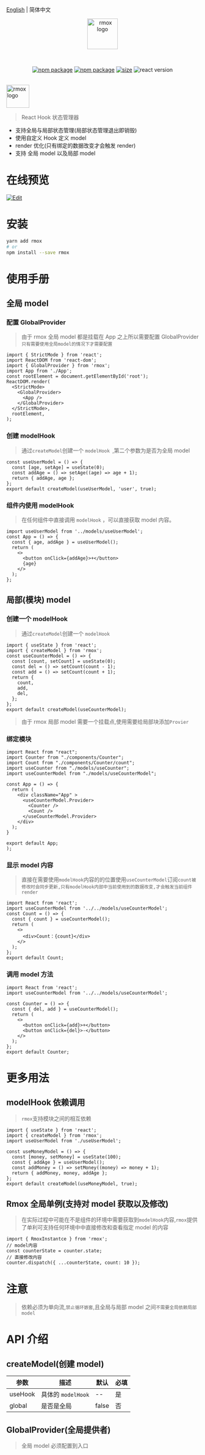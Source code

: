 [English](./README.md) | 简体中文

<p align="center">
    <img width="80" src="./doc/logo.svg" alt="rmox logo">
</p>
<br/>
<p align="center">
 <a href="https://travis-ci.com/q1104133609/rmox"><img src="https://app.travis-ci.com/q1104133609/rmox.svg?branch=main" alt="npm package"></a>
  <a href="https://npmjs.com/package/rmox"><img src="https://img.shields.io/npm/v/rmox.svg?logo=npm" alt="npm package"></a>
  <a href="https://bundlephobia.com/package/rmox@latest"><img src="https://img.shields.io/bundlephobia/min/rmox.svg?logo=typescript" alt="size"></a>
  <img src="https://img.shields.io/npm/dependency-version/rmox/peer/react?logo=react" alt="react version">
</p>
<br/>
<img  src="./doc/textlogo.svg" alt="rmox logo" height="60">

> React Hook 状态管理器

- 支持全局与局部状态管理(局部状态管理退出即销毁)
- 使用自定义 Hook 定义 model
- render 优化(只有绑定的数据改变才会触发 render)
- 支持 全局 model 以及局部 model

# 在线预览

[![Edit](https://codesandbox.io/static/img/play-codesandbox.svg)](https://codesandbox.io/s/heuristic-hill-356xk)

# 安装

```bash
yarn add rmox
# or
npm install --save rmox
```

# 使用手册

## 全局 model

### 配置 GlobalProvider

> 由于 rmox 全局 model 都是挂载在 App 之上所以需要配置 GlobalProvider `只有需要使用全局model的情况下才需要配置`

```tsx
import { StrictMode } from 'react';
import ReactDOM from 'react-dom';
import { GlobalProvider } from 'rmox';
import App from './App';
const rootElement = document.getElementById('root');
ReactDOM.render(
  <StrictMode>
    <GlobalProvider>
      <App />
    </GlobalProvider>
  </StrictMode>,
  rootElement,
);
```

### 创建 modelHook

> 通过`createModel`创建一个 `modelHook `,第二个参数为是否为全局 model

```tsx
const useUserModel = () => {
  const [age, setAge] = useState(0);
  const addAge = () => setAge((age) => age + 1);
  return { addAge, age };
};
export default createModel(useUserModel, 'user', true);
```

### 组件内使用 modelHook

> 在任何组件中直接调用 `modelHook` ，可以直接获取 model 内容。

```tsx
import useUserModel from '../models/useUserModel';
const App = () => {
  const { age, addAge } = useUserModel();
  return (
    <>
      <button onClick={addAge}>+</button>
      {age}
    </>
  );
};
```

## 局部(模块) model

### 创建一个 modelHook

> 通过`createModel`创建一个 `modelHook `

```tsx
import { useState } from 'react';
import { createModel } from 'rmox';
const useCounterModel = () => {
  const [count, setCount] = useState(0);
  const del = () => setCount(count - 1);
  const add = () => setCount(count + 1);
  return {
    count,
    add,
    del,
  };
};
export default createModel(useCounterModel);
```

> 由于 rmox 局部 model 需要一个挂载点,使用需要给局部块添加`Provier`

### 绑定模块

```tsx
import React from "react";
import Counter from "./components/Counter";
import Count from "./components/Counter/count";
import useCounter from "./models/useCounter";
import useCounterModel from "./models/useCounterModel";

const App = () => {
  return (
    <div className="App" >
      <useCounterModel.Provider>
        <Counter />
        <Count />
      </useCounterModel.Provider>
    </div>
  );
}

export default App;
);
```

### 显示 model 内容

> 直接在需要使用`modelHook`内容的的位置使用`useCounterModel`订阅`count被修改时会同步更新,只有modelHook内部中当前使用到的数据改变,才会触发当前组件render`

```tsx
import React from 'react';
import useCounterModel from '../../models/useCounterModel';
const Count = () => {
  const { count } = useCounterModel();
  return (
    <>
      <div>Count：{count}</div>
    </>
  );
};
export default Count;
```

### 调用 model 方法

>

```tsx
import React from 'react';
import useCounterModel from '../../models/useCounterModel';

const Counter = () => {
  const { del, add } = useCounterModel();
  return (
    <>
      <button onClick={add}>+</button>
      <button onClick={del}>-</button>
    </>
  );
};
export default Counter;
```

# 更多用法

## modelHook 依赖调用

> `rmox`支持模块之间的相互依赖

```tsx
import { useState } from 'react';
import { createModel } from 'rmox';
import useUserModel from './useUserModel';

const useMoneyModel = () => {
  const [money, setMoney] = useState(100);
  const { addAge } = useUserModel();
  const addMoney = () => setMoney((money) => money + 1);
  return { addMoney, money, addAge };
};
export default createModel(useMoneyModel, true);
```

## Rmox 全局单例(支持对 model 获取以及修改)

> 在实际过程中可能在不是组件的环境中需要获取到`modelHook`内容,`rmox`提供了单利可支持任何环境中中直接修改和查看指定 model 的内容

```tsx
import { RmoxInstantce } from 'rmox';
// model内容
const counterState = counter.state;
// 直接修改内容
counter.dispatch({ ...counterState, count: 10 });
```

# 注意

> 依赖必须为单向流,`禁止循环嵌套`,且全局与局部 model 之间`不需要全局依赖局部model`

# API 介绍

## createModel(创建 model)

| 参数    | 描述               | 默认  | 必填 |
| ------- | ------------------ | ----- | ---- |
| useHook | 具体的 `modelHook` | --    | 是   |
| global  | 是否是全局         | false | 否   |

## GlobalProvider(全局提供者)

> 全局 model 必须配置到入口
